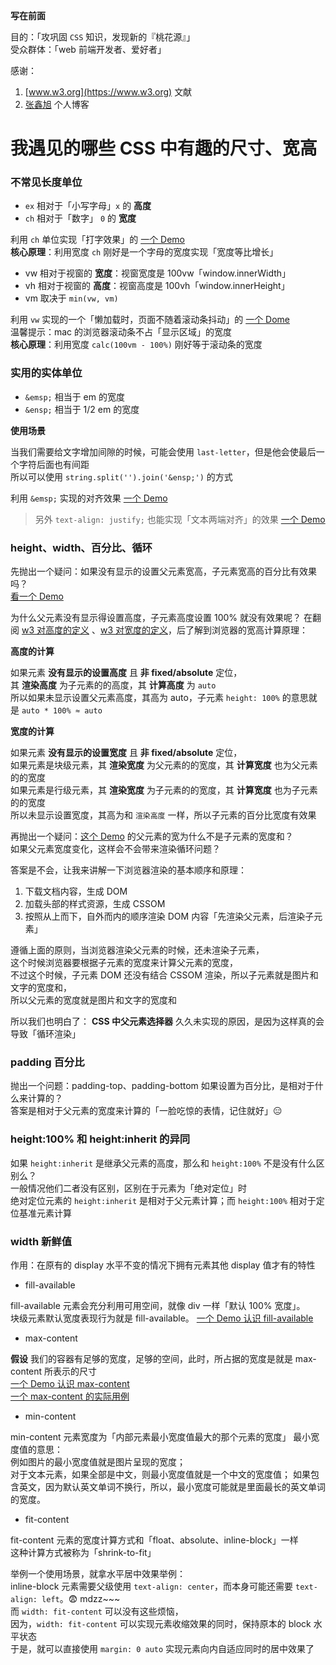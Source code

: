 **写在前面**

目的：「攻巩固 `CSS` 知识，发现新的『桃花源』」  
受众群体：「web 前端开发者、爱好者」

感谢：

1. [www.w3.org](https://www.w3.org) 文献
1. [张鑫旭](www.zhangxinxu.com) 个人博客

# 我遇见的哪些 CSS 中有趣的尺寸、宽高

### 不常见长度单位

- `ex` 相对于「小写字母」`x` 的 **高度**
- `ch` 相对于「数字」 `0` 的 **宽度**

利用 `ch` 单位实现「打字效果」的 [一个 Demo](http://hangyangws.win/demos/src/css/ch-typing/)  
**核心原理**：利用宽度 `ch` 刚好是一个字母的宽度实现「宽度等比增长」

- vw 相对于视窗的 **宽度**：视窗宽度是 100vw「window.innerWidth」
- vh 相对于视窗的 **高度**：视窗高度是 100vh「window.innerHeight」
- vm 取决于 `min(vw, vm)`

利用 `vw` 实现的一个「懒加载时，页面不随着滚动条抖动」的 [一个 Dome](http://hangyangws.win/demos/src/css/vw-scroll/)  
温馨提示：mac 的浏览器滚动条不占「显示区域」的宽度  
**核心原理**：利用宽度 `calc(100vm - 100%)` 刚好等于滚动条的宽度

### 实用的实体单位

- `&emsp;` 相当于 em 的宽度
- `&ensp;` 相当于 1/2 em 的宽度

**使用场景**

当我们需要给文字增加间隙的时候，可能会使用 `last-letter`，但是他会使最后一个字符后面也有间距  
所以可以使用 `string.split('').join('&ensp;')` 的方式

利用 `&emsp;` 实现的对齐效果 [一个 Demo](http://hangyangws.win/demos/src/html/emsp/)
> 另外 `text-align: justify;` 也能实现「文本两端对齐」的效果 [一个 Demo](http://hangyangws.win/demos/src/html/justify/)

### height、width、百分比、循环

先抛出一个疑问：如果没有显示的设置父元素宽高，子元素宽高的百分比有效果吗？  
[看一个 Demo](http://hangyangws.win/demos/src/html/percentage-w-h/)

为什么父元素没有显示得设置高度，子元素高度设置 100% 就没有效果呢？
在翻阅 [w3 对高度的定义](https://www.w3.org/TR/CSS21/visudet.html#propdef-height) 、[w3 对宽度的定义](https://www.w3.org/TR/CSS21/visudet.html#blockwidth)，后了解到浏览器的宽高计算原理：

**高度的计算**

如果元素 **没有显示的设置高度** 且 **非 fixed/absolute** 定位，  
其 **渲染高度** 为子元素的的高度，其 **计算高度** 为 `auto`  
所以如果未显示设置父元素高度，其高为 auto，子元素 `height: 100%` 的意思就是 `auto * 100% ≈ auto`

**宽度的计算**

如果元素 **没有显示的设置宽度** 且 **非 fixed/absolute** 定位，  
如果元素是块级元素，其 **渲染宽度** 为父元素的的宽度，其 **计算宽度** 也为父元素的的宽度  
如果元素是行级元素，其 **渲染宽度** 为子元素的的宽度，其 **计算宽度** 也为子元素的的宽度  
所以未显示设置宽度，其高为和 `渲染高度` 一样，所以子元素的百分比宽度有效果

再抛出一个疑问：[这个 Demo](http://hangyangws.win/demos/src/html/percentage-w-h/) 的父元素的宽为什么不是子元素的宽度和？  
如果父元素宽度变化，这样会不会带来渲染循环问题？

答案是不会，让我来讲解一下浏览器渲染的基本顺序和原理：

1. 下载文档内容，生成 DOM
1. 加载头部的样式资源，生成 CSSOM
1. 按照从上而下，自外而内的顺序渲染 DOM 内容「先渲染父元素，后渲染子元素」

遵循上面的原则，当浏览器渲染父元素的时候，还未渲染子元素，  
这个时候浏览器要根据子元素的宽度来计算父元素的宽度，  
不过这个时候，子元素 DOM 还没有结合 CSSOM 渲染，所以子元素就是图片和文字的宽度和，  
所以父元素的宽度就是图片和文字的宽度和

所以我们也明白了： **CSS 中父元素选择器** 久久未实现的原因，是因为这样真的会导致「循环渲染」

### padding 百分比

抛出一个问题：padding-top、padding-bottom 如果设置为百分比，是相对于什么来计算的？  
答案是相对于父元素的宽度来计算的「一脸吃惊的表情，记住就好」😑

### height:100% 和 height:inherit 的异同

如果 `height:inherit` 是继承父元素的高度，那么和 `height:100%` 不是没有什么区别么？  
一般情况他们二者没有区别，区别在于元素为「绝对定位」时  
绝对定位元素的 `height:inherit` 是相对于父元素计算；而 `height:100%` 相对于定位基准元素计算  

### width 新鲜值

作用：在原有的 display 水平不变的情况下拥有元素其他 display 值才有的特性

- fill-available

fill-available 元素会充分利用可用空间，就像 div 一样「默认 100% 宽度」。  
块级元素默认宽度表现行为就是 fill-available。
[一个 Demo 认识 fill-available](http://hangyangws.win/demos/src/css/width/fill-available)

- max-content

**假设** 我们的容器有足够的宽度，足够的空间，此时，所占据的宽度是就是 max-content 所表示的尺寸  
[一个 Demo 认识 max-content](http://hangyangws.win/demos/src/css/width/max-content)  
[一个 max-content 的实际用例](http://hangyangws.win/demos/src/css/width/max-content-2)

- min-content

min-content 元素宽度为「内部元素最小宽度值最大的那个元素的宽度」
最小宽度值的意思：  
例如图片的最小宽度值就是图片呈现的宽度；  
对于文本元素，如果全部是中文，则最小宽度值就是一个中文的宽度值；
如果包含英文，因为默认英文单词不换行，所以，最小宽度可能就是里面最长的英文单词的宽度。

- fit-content

fit-content 元素的宽度计算方式和「float、absolute、inline-block」一样  
这种计算方式被称为「shrink-to-fit」

举例一个使用场景，就拿水平居中效果举例：  
inline-block 元素需要父级使用 `text-align: center`，而本身可能还需要 `text-align: left`。😨 mdzz~~~  
而 `width: fit-content` 可以没有这些烦恼，  
因为，`width: fit-content` 可以实现元素收缩效果的同时，保持原本的 block 水平状态  
于是，就可以直接使用 `margin: 0 auto` 实现元素向内自适应同时的居中效果了
